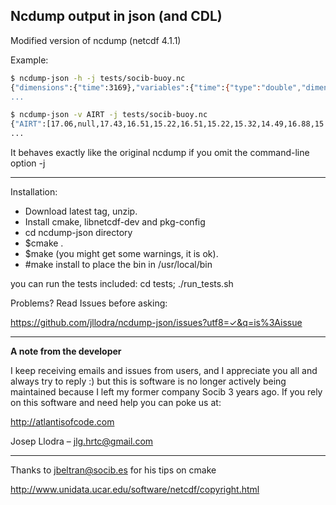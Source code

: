 Ncdump output in json (and CDL)
-------------------------------

Modified version of ncdump (netcdf 4.1.1)

Example:

```bash
$ ncdump-json -h -j tests/socib-buoy.nc
{"dimensions":{"time":3169},"variables":{"time":{"type":"double","dimensions":["time"],"attributes":{"standard_name":"time","units":"seconds since 1970-01-01 00:00:00","long_name":"time","_FillValue":-99999.9000000000,"axis":"T","calendar":"gregorian"}},"AIRT":{"type":"double","dimensions":["time"],"attributes":{"standard_name":"air_temperature","units":"C","long_name":"air temperature","_FillValue":-99999.9000000000,"coordinates":"time","valid_min":-15.0000000000000,"valid_max":45.0000000000000,"original_units":"C","observation_type":"measured","precision":"0.01"}},"QC_AIRT":{"type":"byte","dimensions":["time"],"attributes":{"long_name":"quality flag for air_temperature","quality_control_convention":"SOCIB Quality control Data Protocol","valid_min":0,"valid_max":9,"_FillValue":10,"flag_values":[0,1,4,9],"flag_meanings":"no_qc_performed good_data bad_data 
...
```

```bash
$ ncdump-json -v AIRT -j tests/socib-buoy.nc
{"AIRT":[17.06,null,17.43,16.51,15.22,16.51,15.22,15.32,14.49,16.88,15.96,16.14,15.77,16.6,15.78,16.6,16.05,15.96,16.51,16.97,17.06,15.41,14.95,14.58,14.95,14.03,14.31,14.03,13.21,13.02,13.21,13.02,12.75,12.48,12.29,12.2,11.84,11.75,11.93,11.75,11.2,11.02,11.02,11.02,10.65,10.47,10.65,10.47,10.2,10.02,10.02,9.93,9.75,9.65,9.56,9.65,9.47,9.2,9.11,9.11,9.11,9.29,9.29,9.2,9.11,9.11,8.57,8.84,8.75,8.57,8.66,8.57,9.02,8.75,9.02,9.29,9.11,9.47,9.11,8.93,8.57,8.48,8.3,8.39,8.3,8.21,7.93,8.21,7.93,8.39,7.93,8.39,8.57,8.39,8.48,8.57,8.3,8.3,8.21,8.39,8.21,8.75,9.2,9.47,9.75,9.47,9.56,9.65,9.56,9.56,9.47,9.56
...
```

It behaves exactly like the original ncdump if you omit the command-line option -j

---

Installation:

* Download latest tag, unzip.
* Install cmake, libnetcdf-dev and pkg-config
* cd ncdump-json directory
* $cmake .
* $make (you might get some warnings, it is ok).
* #make install to place the bin in /usr/local/bin

you can run the tests included: cd tests; ./run_tests.sh

Problems? Read Issues before asking:

https://github.com/jllodra/ncdump-json/issues?utf8=✓&q=is%3Aissue

---

**A note from the developer**

I keep receiving emails and issues from users,
and I appreciate you all and always try to reply :)
but this is software is no longer actively being maintained
because I left my former company Socib 3 years ago.
If you rely on this software and need help you can poke us at:

http://atlantisofcode.com 

Josep Llodra – jlg.hrtc@gmail.com

---

Thanks to jbeltran@socib.es for his tips on cmake

http://www.unidata.ucar.edu/software/netcdf/copyright.html
